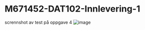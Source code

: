 # M671452-DAT102-Innlevering-1
scrennshot av test på oppgave 4
![image](https://user-images.githubusercontent.com/112420978/216716571-791bca72-83fc-4631-92ab-cf743766f60f.png)


